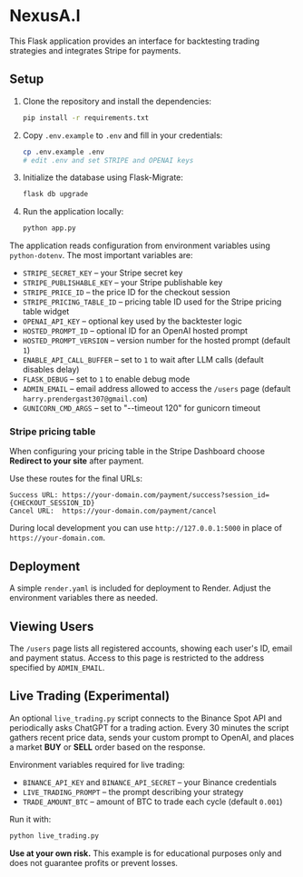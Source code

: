 # NexusA.I

This Flask application provides an interface for backtesting trading strategies and integrates Stripe for payments.

## Setup

1. Clone the repository and install the dependencies:
   ```bash
   pip install -r requirements.txt
   ```
2. Copy `.env.example` to `.env` and fill in your credentials:
   ```bash
   cp .env.example .env
   # edit .env and set STRIPE and OPENAI keys
   ```
3. Initialize the database using Flask-Migrate:
   ```bash
   flask db upgrade
   ```
4. Run the application locally:
   ```bash
   python app.py
   ```

The application reads configuration from environment variables using `python-dotenv`. The most important variables are:

- `STRIPE_SECRET_KEY` – your Stripe secret key
- `STRIPE_PUBLISHABLE_KEY` – your Stripe publishable key
- `STRIPE_PRICE_ID` – the price ID for the checkout session
- `STRIPE_PRICING_TABLE_ID` – pricing table ID used for the Stripe pricing table widget
- `OPENAI_API_KEY` – optional key used by the backtester logic
- `HOSTED_PROMPT_ID` – optional ID for an OpenAI hosted prompt
- `HOSTED_PROMPT_VERSION` – version number for the hosted prompt (default `1`)
- `ENABLE_API_CALL_BUFFER` – set to `1` to wait after LLM calls (default disables delay)
- `FLASK_DEBUG` – set to `1` to enable debug mode
- `ADMIN_EMAIL` – email address allowed to access the `/users` page (default `harry.prendergast307@gmail.com`)
- `GUNICORN_CMD_ARGS` – set to "--timeout 120" for gunicorn timeout

### Stripe pricing table

When configuring your pricing table in the Stripe Dashboard choose **Redirect to your site** after payment.

Use these routes for the final URLs:

```
Success URL: https://your-domain.com/payment/success?session_id={CHECKOUT_SESSION_ID}
Cancel URL:  https://your-domain.com/payment/cancel
```

During local development you can use `http://127.0.0.1:5000` in place of `https://your-domain.com`.

## Deployment

A simple `render.yaml` is included for deployment to Render. Adjust the environment variables there as needed.

## Viewing Users

The `/users` page lists all registered accounts, showing each user's ID, email
and payment status. Access to this page is restricted to the address specified
by `ADMIN_EMAIL`.

## Live Trading (Experimental)

An optional `live_trading.py` script connects to the Binance Spot API and
periodically asks ChatGPT for a trading action. Every 30 minutes the script
gathers recent price data, sends your custom prompt to OpenAI, and places a
market **BUY** or **SELL** order based on the response.

Environment variables required for live trading:

- `BINANCE_API_KEY` and `BINANCE_API_SECRET` – your Binance credentials
- `LIVE_TRADING_PROMPT` – the prompt describing your strategy
- `TRADE_AMOUNT_BTC` – amount of BTC to trade each cycle (default `0.001`)

Run it with:

```bash
python live_trading.py
```

**Use at your own risk.** This example is for educational purposes only and does
not guarantee profits or prevent losses.
